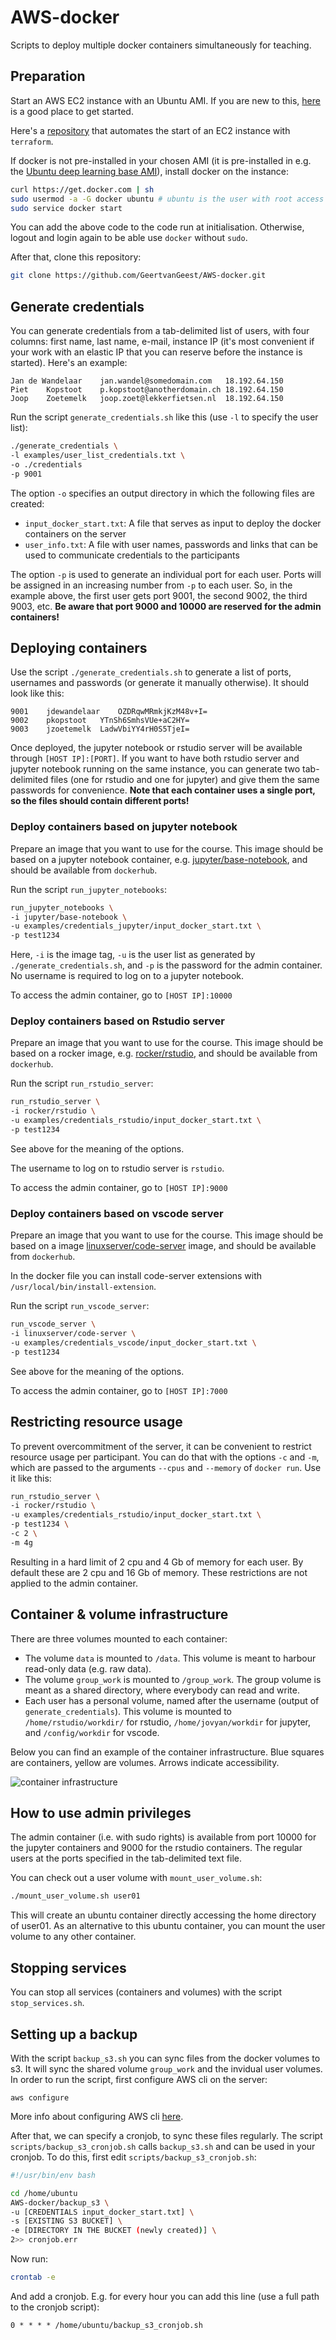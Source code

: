 # AWS-docker

Scripts to deploy multiple docker containers simultaneously for teaching. 

## Preparation

Start an AWS EC2 instance with an Ubuntu AMI. If you are new to this, [here](https://docs.aws.amazon.com/AWSEC2/latest/UserGuide/concepts.html) is a good place to get started. 

Here's a [repository](https://github.com/GeertvanGeest/terraform-AWS-teaching) that automates the start of an EC2 instance with `terraform`. 

If docker is not pre-installed in your chosen AMI (it is pre-installed in e.g. the [Ubuntu deep learning base AMI](https://aws.amazon.com/marketplace/pp/prodview-dxk3xpeg6znhm)), install docker on the instance:

```sh
curl https://get.docker.com | sh
sudo usermod -a -G docker ubuntu # ubuntu is the user with root access
sudo service docker start
```

You can add the above code to the code run at initialisation. Otherwise, logout and login again to be able use `docker` without `sudo`.

After that, clone this repository:

```sh
git clone https://github.com/GeertvanGeest/AWS-docker.git
```

## Generate credentials

You can generate credentials from a tab-delimited list of users, with four columns: first name, last name, e-mail, instance IP (it's most convenient if your work with an elastic IP that you can reserve before the instance is started). Here's an example:

```
Jan	de Wandelaar	jan.wandel@somedomain.com	18.192.64.150
Piet	Kopstoot	p.kopstoot@anotherdomain.ch	18.192.64.150
Joop	Zoetemelk	joop.zoet@lekkerfietsen.nl	18.192.64.150
```

Run the script `generate_credentials.sh` like this (use `-l` to specify the user list):

```sh
./generate_credentials \
-l examples/user_list_credentials.txt \
-o ./credentials
-p 9001
```

The option `-o` specifies an output directory in which the following files are created:

* `input_docker_start.txt`: A file that serves as input to deploy the docker containers on the server
* `user_info.txt`: A file with user names, passwords and links that can be used to communicate credentials to the participants

The option `-p` is used to generate an individual port for each user. Ports will be assigned in an increasing number from `-p` to each user. So, in the example above, the first user gets port 9001, the second 9002, the third 9003, etc. **Be aware that port 9000 and 10000 are reserved for the admin containers!**

## Deploying containers

Use the script `./generate_credentials.sh` to generate a list of ports, usernames and passwords (or generate it manually otherwise). It should look like this:

```
9001	jdewandelaar	OZDRqwMRmkjKzM48v+I=
9002	pkopstoot	YTnSh6SmhsVUe+aC2HY=
9003	jzoetemelk	LadwVbiYY4rH0S5TjeI=
```

Once deployed, the jupyter notebook or rstudio server will be available through `[HOST IP]:[PORT]`. If you want to have both rstudio server and jupyter notebook running on the same instance, you can generate two tab-delimited files (one for rstudio and one for jupyter) and give them the same passwords for convenience. **Note that each container uses a single port, so the files should contain different ports!**

### Deploy containers based on jupyter notebook

Prepare an image that you want to use for the course. This image should be based on a jupyter notebook container, e.g. [jupyter/base-notebook](https://jupyter-docker-stacks.readthedocs.io/en/latest/using/selecting.html#jupyter-base-notebook), and should be available from `dockerhub`.

Run the script `run_jupyter_notebooks`:

```sh
run_jupyter_notebooks \
-i jupyter/base-notebook \
-u examples/credentials_jupyter/input_docker_start.txt \
-p test1234
```

Here, `-i` is the image tag, `-u` is the user list as generated by `./generate_credentials.sh`, and `-p` is the password for the admin container.
No username is required to log on to a jupyter notebook.

To access the admin container, go to `[HOST IP]:10000`

### Deploy containers based on Rstudio server

Prepare an image that you want to use for the course. This image should be based on a rocker image, e.g. [rocker/rstudio](https://hub.docker.com/r/rocker/rstudio), and should be available from `dockerhub`.

Run the script `run_rstudio_server`:

```sh
run_rstudio_server \
-i rocker/rstudio \
-u examples/credentials_rstudio/input_docker_start.txt \
-p test1234
```

See above for the meaning of the options.

The username to log on to rstudio server is `rstudio`.

To access the admin container, go to `[HOST IP]:9000`

### Deploy containers based on vscode server

Prepare an image that you want to use for the course. This image should be based on a image [linuxserver/code-server](https://hub.docker.com/r/linuxserver/code-server) image, and should be available from `dockerhub`.

In the docker file you can install code-server extensions with `/usr/local/bin/install-extension`. 

Run the script `run_vscode_server`:

```sh
run_vscode_server \
-i linuxserver/code-server \
-u examples/credentials_vscode/input_docker_start.txt \
-p test1234
```

See above for the meaning of the options.

To access the admin container, go to `[HOST IP]:7000`

## Restricting resource usage

To prevent overcommitment of the server, it can be convenient to restrict resource usage per participant. You can do that with the options `-c` and `-m`, which are passed to the arguments `--cpus` and `--memory` of `docker run`. Use it like this:

```sh
run_rstudio_server \
-i rocker/rstudio \
-u examples/credentials_rstudio/input_docker_start.txt \
-p test1234 \
-c 2 \
-m 4g
```

Resulting in a hard limit of 2 cpu and 4 Gb of memory for each user. By default these are 2 cpu and 16 Gb of memory. These restrictions are not applied to the admin container.

## Container & volume infrastructure

There are three volumes mounted to each container:

- The volume `data` is mounted to `/data`. This volume is meant to harbour read-only data (e.g. raw data). 
- The volume `group_work` is mounted to `/group_work`. The group volume is meant as a shared directory, where everybody can read and write.
- Each user has a personal volume, named after the username (output of `generate_credentials`). This volume is mounted to `/home/rstudio/workdir/` for rstudio, `/home/jovyan/workdir` for jupyter, and `/config/workdir` for vscode. 

Below you can find an example of the container infrastructure. Blue squares are containers, yellow are volumes. Arrows indicate accessibility. 

![container infrastructure](images/infrastructure.png)

## How to use admin privileges

The admin container (i.e. with sudo rights) is available from port 10000 for the jupyter containers and 9000 for the rstudio containers. The regular users at the ports specified in the tab-delimited text file.

You can check out a user volume with `mount_user_volume.sh`:

```sh
./mount_user_volume.sh user01
```

This will create an ubuntu container directly accessing the home directory of user01. As an alternative to this ubuntu container, you can mount the user volume to any other container.

## Stopping services

You can stop all services (containers and volumes) with the script `stop_services.sh`.

## Setting up a backup

With the script `backup_s3.sh` you can sync files from the docker volumes to s3. It will sync the shared volume `group_work` and the invidual user volumes. In order to run the script, first configure AWS cli on the server:

```
aws configure
```

More info about configuring AWS cli [here](https://docs.aws.amazon.com/cli/latest/userguide/cli-configure-quickstart.html). 

After that, we can specify a cronjob, to sync these files regularly. The script `scripts/backup_s3_cronjob.sh` calls `backup_s3.sh` and can be used in your cronjob. To do this, first edit `scripts/backup_s3_cronjob.sh`:

```sh
#!/usr/bin/env bash

cd /home/ubuntu
AWS-docker/backup_s3 \
-u [CREDENTIALS input_docker_start.txt] \
-s [EXISTING S3 BUCKET] \
-e [DIRECTORY IN THE BUCKET (newly created)] \
2>> cronjob.err
```

Now run:

```sh
crontab -e
```

And add a cronjob. E.g. for every hour you can add this line (use a full path to the cronjob script):

```
0 * * * * /home/ubuntu/backup_s3_cronjob.sh
```


